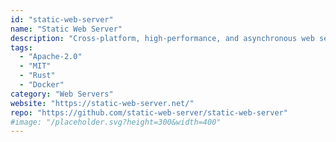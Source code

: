 ```yaml
---
id: "static-web-server"
name: "Static Web Server"
description: "Cross-platform, high-performance, and asynchronous web server for static file serving."
tags:
  - "Apache-2.0"
  - "MIT"
  - "Rust"
  - "Docker"
category: "Web Servers"
website: "https://static-web-server.net/"
repo: "https://github.com/static-web-server/static-web-server"
#image: "/placeholder.svg?height=300&width=400"
---
```


